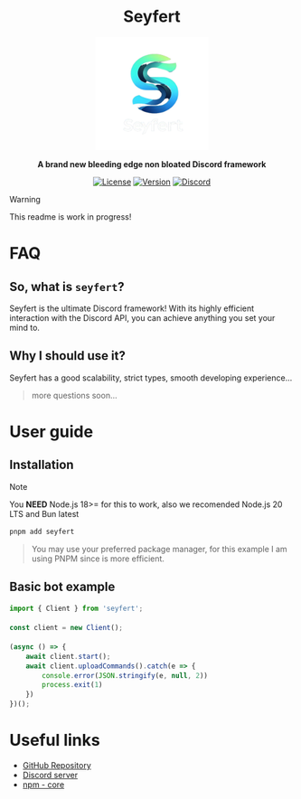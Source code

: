 <div align='center'>

  # **Seyfert**

  <img src="https://github.com/potoland/potocuit/raw/main/assets/icon.jpg" alt="seyfert" width="200px" />

  **A brand new bleeding edge non bloated Discord framework**

  [![License](https://img.shields.io/npm/l/@potoland/core?style=flat-square&logo=apache&color=white)](https://github.com/potoland/potocuit/blob/main/LICENSE)
  [![Version](https://img.shields.io/npm/v/@potoland/core?color=%23ff0000&logo=npm&style=flat-square)](https://www.npmjs.com/package/@potoland/core)
  [![Discord](https://img.shields.io/discord/973427352560365658?color=%23406da2&label=support&logo=discord&style=flat-square)](https://discord.com/invite/XNw2RZFzaP)

</div>

> [!WARNING]
> This readme is work in progress!

# FAQ
## So, what is `seyfert`?
Seyfert is the ultimate Discord framework! With its highly efficient interaction with the Discord API, you can achieve anything you set your mind to.

## Why I should use it?
Seyfert has a good scalability, strict types, smooth developing experience...

> more questions soon...

# User guide
## Installation
> [!NOTE]
> You **NEED** Node.js 18>= for this to work, also we recomended Node.js 20 LTS and Bun latest
```sh
pnpm add seyfert
```

> You may use your preferred package manager, for this example I am using PNPM since is more efficient.

## Basic bot example

```ts
import { Client } from 'seyfert';

const client = new Client();

(async () => {
    await client.start();
    await client.uploadCommands().catch(e => {
        console.error(JSON.stringify(e, null, 2))
        process.exit(1)
    })
})();
```

# Useful links

- [GitHub Repository](https://github.com/potoland/potocuit)
- [Discord server](https://discord.com/invite/XNw2RZFzaP)
- [npm - core](https://www.npmjs.com/package/@potoland/core)
